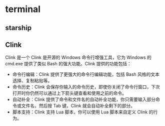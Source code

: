 # terminal

## starship

## Clink

Clink 是一个 Clink 是开源的 Windows 命令行增强工具，它为 Windows 的 cmd.exe 提供了类似 Bash 的强大功能。Clink 提供的功能包括：

- 命令行编辑：Clink 提供了更强大的命令行编辑功能，包括 Bash 风格的文本选择、复制粘贴等。
- 命令历史：Clink 会保存你输入的命令历史，即使你关闭了命令行窗口，下次打开时你仍然可以通过上下箭头键查看和使用之前的命令。
- 自动补全：Clink 提供了命令和文件名的自动补全功能，你只需要输入部分命令或文件名，然后按 Tab 键，Clink 就会自动补全剩下的部分。
- 脚本支持：Clink 支持 Lua 脚本，你可以使用 Lua 脚本来自定义 Clink 的行为。
